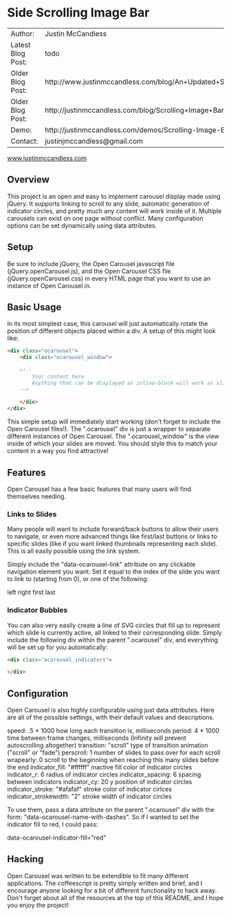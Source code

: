 # Side Scrolling Image Bar

<table>
  <tr>
    <td>Author:</td>
    <td>Justin McCandless</td>
  </tr>
  <tr>
    <td>Latest Blog Post:</td>
    <td>todo</td>
  </tr>
  <tr>
    <td>Older Blog Post:</td>
    <td>http://www.justinmccandless.com/blog/An+Updated+Scolling+Image+Bar+jQuery+Carousel</td>
  </tr>
  <tr>
    <td>Older Blog Post:</td>
    <td>http://justinmccandless.com/blog/Scrolling+Image+Bar</td>
  </tr>
  <tr>
    <td>Demo:</td>
    <td>http://justinmccandless.com/demos/Scrolling-Image-Bar/index.html</td>
  </tr>
  <tr>
    <td>Contact:</td>
    <td>justinjmccandless@gmail.com</td>
  </tr>
</table>

www.justinmccandless.com

## Overview

This project is an open and easy to implement carousel display made using jQuery.  It supports linking to scroll to any slide, automatic generation of indicator circles, and pretty much any content will work inside of it.  Multiple carousels can exist on one page without conflict.  Many configuration options can be set dynamically using data attributes.

## Setup

Be sure to include jQuery, the Open Carousel javascript file (jQuery.openCarousel.js), and the Open Carousel CSS file (jQuery.openCarousel.css) in every HTML page that you want to use an instance of Open Carousel in.

## Basic Usage

In its most simplest case, this carousel will just automatically rotate the position of different objects placed within a div.  A setup of this might look like:

```html
<div class="ocarousel">
    <div class="ocarousel_window">
    
    <!--
        Your content here
        Anything that can be displayed as inline-block will work as slides (divs, img tags, etc.)
    -->
    
    </div>
</div>
```

This simple setup will immediately start working (don't forget to include the Open Carousel files!).  The ".ocarousel" div is just a wrapper to separate different instances of Open Carousel.  The ".ocarousel_window" is the view inside of which your slides are moved.  You should style this to match your content in a way you find attractive!

## Features

Open Carousel has a few basic features that many users will find themselves needing.

### Links to Slides

Many people will want to include forward/back buttons to allow their users to navigate, or even more advanced things like first/last buttons or links to specific slides (like if you want linked thumbnails representing each slide).  This is all easily possible using the link system.

Simply include the "data-ocarousel-link" attribute on any clickable navigation element you want.  Set it equal to the index of the slide you want to link to (starting from 0), or one of the following:

left
right
first
last

### Indicator Bubbles

You can also very easily create a line of SVG circles that fill up to represent which slide is currently active, all linked to their corresponding slide.  Simply include the following div within the parent ".ocarousel" div, and everything will be set up for you automatically:

```html
<div class="ocarousel_indicators">

</div>
```

## Configuration

Open Carousel is also highly configurable using just data attributes.  Here are all of the possible settings, with their default values and descriptions.

speed: .5 * 1000                how long each transition is, milliseconds
period: 4 * 1000                time between frame changes, milliseconds (Infinity will prevent autoscrolling altogether)
transition: "scroll"            type of transition animation ("scroll" or "fade")
perscroll: 1                    number of slides to pass over for each scroll
wrapearly: 0                    scroll to the beginning when reaching this many slides before the end
indicator_fill: "#ffffff"       inactive fill color of indicator circles
indicator_r: 6                  radius of indicator circles
indicator_spacing: 6            spacing between indicators
indicator_cy: 20                y position of indicator circles
indicator_stroke: "#afafaf"     stroke color of indicator cirlces
indicator_strokewidth: "2"      stroke width of indicator circles


To use them, pass a data attribute on the parent ".ocarousel" div with the form: "data-ocarousel-name-with-dashes".  So if I wanted to set the indicator fill to red, I could pass:

 data-ocarousel-indicator-fill="red"


## Hacking

Open Carousel was written to be extendible to fit many different applications.  The coffeescript is pretty simply written and brief, and I encourage anyone looking for a bit of different functionality to hack away.  Don't forget about all of the resources at the top of this README, and I hope you enjoy the project!

